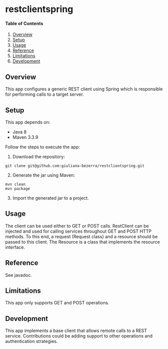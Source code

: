 # restclientspring

#### Table of Contents

1. [Overview](#overview)
2. [Setup](#setup)
3. [Usage](#usage)
4. [Reference](#reference)
5. [Limitations](#limitations)
6. [Development](#development)

## Overview
This app configures a generic REST client using Spring which is responsible for performing calls to a target server.

## Setup
This app depends on:

- Java 8
- Maven 3.3.9

Follow the steps to execute the app:

1. Download the repository:
```
git clone git@github.com:giuliana-bezerra/restclientspring.git
```
2. Generate the jar using Maven:
```
mvn clean
mvn package
```
3. Import the generated jar to a project.

## Usage
The client can be used either to GET or POST calls. RestClient can be injected and used for calling services throughout GET and POST HTTP methods. To this end, a request (Request class) and a resource should be passed to this client. The Resource is a class that implements the resource interface.

## Reference
See javadoc.

## Limitations
This app only supports GET and POST operations.

## Development
This app implements a base client that allows remote calls to a REST service. Contributions could be adding support to other operations and
authentication strategies.
